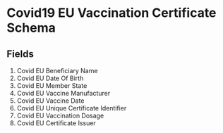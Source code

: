 # Covid19 EU Vaccination Certificate Schema

## Fields

1. Covid EU Beneficiary Name
2. Covid EU Date Of Birth
3. Covid EU Member State
4. Covid EU Vaccine Manufacturer
5. Covid EU Vaccine Date
6. Covid EU Unique Certificate Identifier
7. Covid EU Vaccination Dosage
8. Covid EU Certificate Issuer